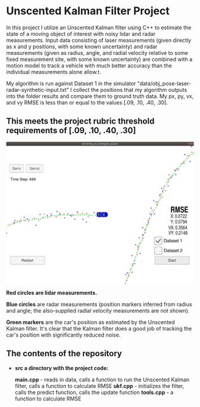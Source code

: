 
# Unscented Kalman Filter Project
In this project I utilize an Unscented Kalman filter using C++ to estimate the state of a moving object of interest with noisy lidar and radar measurements. Input data consisting of laser measurements (given directly as x and y positions, with some known uncertainty) and radar measurements (given as radius, angle, and radial velocity relative to some fixed measurement site, with some known uncertainty) are combined with a motion model to track a vehicle with much better accuracy than the individual measurements alone allow.t.

My algorithm is run against Dataset 1 in the simulator "data/obj_pose-laser-radar-synthetic-input.txt" I collect the positions that my algorithm outputs into the folder results and compare them to ground truth data. My px, py, vx, and vy RMSE is less than or equal to the values [.09, .10, .40, .30]. 


## This meets the project rubric threshold requirements of [.09, .10, .40, .30]

![Image of RMSE 2](images/ukf_tracking.png)

**Red circles are lidar measurements.**

**Blue circles** are radar measurements (position markers inferred from radius and angle; the also-supplied radial velocity measurements are not shown).

**Green markers** are the car's position as estimated by the Unscented Kalman filter. It's clear that the Kalman filter does a good job of tracking the car's position with significantly reduced noise.



## The contents of the repository

 - **src a directory with the project code:**

    **main.cpp** - reads in data, calls a function to run the Unscented Kalman filter, calls a function to calculate RMSE
    **ukf.cpp** - initializes the filter, calls the predict function, calls the update function
    **tools.cpp** - a function to calculate RMSE


